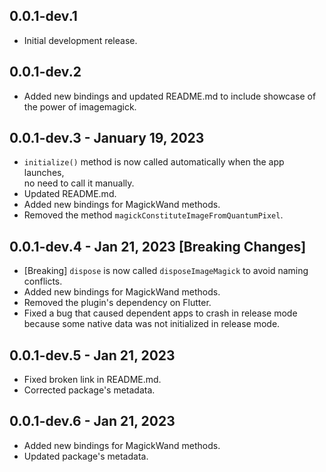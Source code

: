 
## 0.0.1-dev.1

* Initial development release.

## 0.0.1-dev.2

* Added new bindings and updated README.md to include showcase of the power of imagemagick.

## 0.0.1-dev.3 - January 19, 2023

* `initialize()` method is now called automatically when the app launches,  
  no need to call it manually.
* Updated README.md.
* Added new bindings for MagickWand methods.
* Removed the method `magickConstituteImageFromQuantumPixel`.

## 0.0.1-dev.4 - Jan 21, 2023 [Breaking Changes]

* [Breaking] `dispose` is now called `disposeImageMagick` to avoid naming conflicts.
* Added new bindings for MagickWand methods.
* Removed the plugin's dependency on Flutter.
* Fixed a bug that caused dependent apps to crash in release mode because some native data was not initialized in release mode.

## 0.0.1-dev.5 - Jan 21, 2023

* Fixed broken link in README.md.
* Corrected package's metadata.

## 0.0.1-dev.6 - Jan 21, 2023

* Added new bindings for MagickWand methods.
* Updated package's metadata.